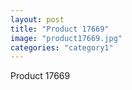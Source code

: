 ```yaml
---
layout: post
title: "Product 17669"
image: "product17669.jpg"
categories: "category1"
---
```

Product 17669
